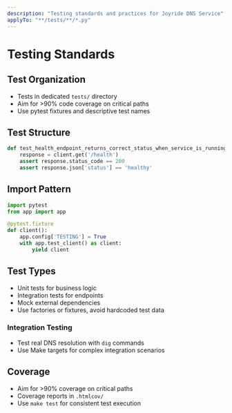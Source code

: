 ```yaml
---
description: "Testing standards and practices for Joyride DNS Service"
applyTo: "**/tests/**/*.py"
---
```


# Testing Standards

## Test Organization
- Tests in dedicated `tests/` directory
- Aim for >90% code coverage on critical paths
- Use pytest fixtures and descriptive test names

## Test Structure
```python
def test_health_endpoint_returns_correct_status_when_service_is_running(client):
    response = client.get('/health')
    assert response.status_code == 200
    assert response.json['status'] == 'healthy'
```

## Import Pattern
```python
import pytest
from app import app

@pytest.fixture
def client():
    app.config['TESTING'] = True
    with app.test_client() as client:
        yield client
```

## Test Types
- Unit tests for business logic
- Integration tests for endpoints
- Mock external dependencies
- Use factories or fixtures, avoid hardcoded test data

### Integration Testing
- Test real DNS resolution with `dig` commands
- Use Make targets for complex integration scenarios

## Coverage
- Aim for >90% coverage on critical paths
- Coverage reports in `.htmlcov/`
- Use `make test` for consistent test execution
